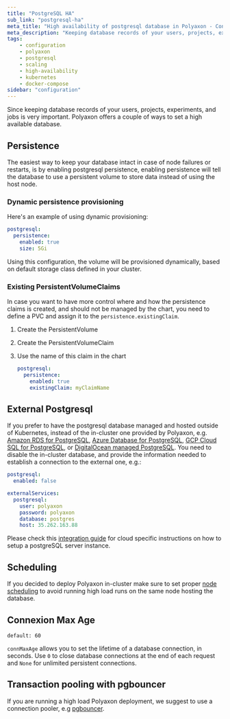 ```yaml
---
title: "PostgreSQL HA"
sub_link: "postgresql-ha"
meta_title: "High availability of postgresql database in Polyaxon - Configuration"
meta_description: "Keeping database records of your users, projects, experiments, and jobs is very important. Polyaxon offers a couple of ways to set a high available database."
tags:
    - configuration
    - polyaxon
    - postgresql
    - scaling
    - high-availability
    - kubernetes
    - docker-compose
sidebar: "configuration"
---
```


Since keeping database records of your users, projects, experiments, and jobs is very important.
Polyaxon offers a couple of ways to set a high available database.

## Persistence

The easiest way to keep your database intact in case of node failures or restarts,
is by enabling postgresql persistence, enabling persistence will tell the database to use
a persistent volume to store data instead of using the host node.

### Dynamic persistence provisioning

Here's an example of using dynamic provisioning:

```yaml
postgresql:
  persistence:
    enabled: true
    size: 5Gi
```

Using this configuration, the volume will be provisioned dynamically,
based on default storage class defined in your cluster.

### Existing PersistentVolumeClaims

In case you want to have more control where and how the persistence claims is created,
and should not be managed by the chart,
you need to define a PVC and assign it to the `persistence.existingClaim`.

 1. Create the PersistentVolume
 2. Create the PersistentVolumeClaim
 3. Use the name of this claim in the chart

    ```yaml
    postgresql:
      persistence:
        enabled: true
        existingClaim: myClaimName
    ```

## External Postgresql

If you prefer to have the postgresql database managed and hosted outside of Kubernetes,
instead of the in-cluster one provided by Polyaxon, e.g.
[Amazon RDS for PostgreSQL](https://aws.amazon.com/rds/postgresql/),
[Azure Database for PostgreSQL](https://azure.microsoft.com/en-us/services/postgresql/), 
[GCP Cloud SQL for PostgreSQL](https://cloud.google.com/sql/docs/postgres/), 
or [DigitalOcean managed PostgreSQL](https://www.digitalocean.com/products/managed-databases/).
You need to disable the in-cluster database, and provide the information needed to establish a connection to the external one, e.g.:


```yaml
postgresql:
  enabled: false

externalServices:
  postgresql:
    user: polyaxon
    password: polyaxon
    database: postgres
    host: 35.262.163.88
```

Please check this [integration guide](/integrations/database/) for cloud specific instructions on how to setup a postgreSQL server instance.


## Scheduling

If you decided to deploy Polyaxon in-cluster make sure to set proper [node scheduling](/configuration/custom-node-scheduling/) 
to avoid running high load runs on the same node hosting the database. 


## Connexion Max Age

`default: 60`

`connMaxAge` allows you to set the lifetime of a database connection, in seconds. 
Use `0` to close database connections at the end of each request and `None` for unlimited persistent connections.

## Transaction pooling with pgbouncer

If you are running a high load Polyaxon deployment, we suggest to use a connection pooler, e.g [pgbouncer](https://pgbouncer.github.io/).
